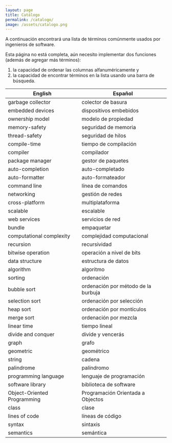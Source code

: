 ```yaml
---
layout: page
title: Catálogo
permalink: /catalogo/
image: /assets/catalogo.png
---
```


A continuación encontrará una lista de términos comúnmente usados por ingenieros de software.

Esta página no está completa, aún necesito implementar dos funciones (además de agregar más términos):

1. la capacidad de ordenar las columnas alfanuméricamente y
2. la capacidad de encontrar términos en la lista usando una barra de búsqueda.

|English                    |Español                                |
|---------------------------|---------------------------------------|
|garbage collector          |colector de basura                     |
|embedded devices           |dispositivos embebidos                 |
|ownership model            |modelo de propiedad                    |
|memory-safety              |seguridad de memoria                   |
|thread-safety              |seguridad de hilos                     |
|compile-time               |tiempo de compilación                  |
|compiler                   |compilador                             |
|package manager            |gestor de paquetes                     |
|auto-completion            |auto-completado                        |
|auto-formatter             |auto-formateador                       |
|command line               |línea de comandos                      |
|networking                 |gestión de redes                       |
|cross-platform             |multiplataforma                        |
|scalable                   |escalable                              |
|web services               |servicios de red                       |
|bundle                     |empaquetar                             |
|computational complexity   |complejidad computacional              |
|recursion                  |recursividad                           |
|bitwise operation          |operación a nivel de bits              |
|data structure             |estructura de datos                    |
|algorithm                  |algoritmo                              |
|sorting                    |ordenación                             |
|bubble sort                |ordenación por método de la burbuja    |
|selection sort             |ordenación por selección               |
|heap sort                  |ordenación por montículos              |
|merge sort                 |ordenación por mezcla                  |
|linear time                |tiempo lineal                          |
|divide and conquer         |divide y vencerás                      |
|graph                      |grafo                                  |
|geometric                  |geométrico                             |
|string                     |cadena                                 |
|palindrome                 |palíndromo                             |
|programming language       |lenguaje de programación               |
|software library           |biblioteca de software                 |
|Object-Oriented Programming|Programación Orientada a Objectos      |
|class                      |clase                                  |
|lines of code              |líneas de código                       |
|syntax                     |sintaxis                               |
|semantics                  |semántica                              |